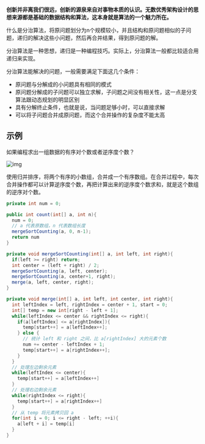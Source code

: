 **创新并非离我们很远，创新的源泉来自对事物本质的认识。无数优秀架构设计的思想来源都是基础的数据结构和算法，这本身就是算法的一个魅力所在。**



什么是分治算法，将原问题划分为n个规模较小，并且结构和原问题相似的子问题，递归的解决这些小问题，然后再合并结果，得到原问题的解。

分治算法是一种思想，递归是一种编程技巧。实际上，分治算法一般都比较适合用递归来实现。

分治算法能解决的问题，一般需要满足下面这几个条件：

- 原问题与分解成的小问题具有相同的模式
- 原问题分解成的子问题可以独立求解，子问题之间没有相关性，这一点是分支算法跟动态规划的明显区别
- 具有分解终止条件，也就是说，当问题足够小时，可以直接求解
- 可以将子问题合并成原问题，而这个合并操作的复杂度不能太高

## 示例

如果编程求出一组数据的有序对个数或者逆序度个数？

![img](https://static001.geekbang.org/resource/image/e8/32/e835cab502bec3ebebab92381c667532.jpg)

使用归并排序，将两个有序的小数组，合并成一个有序数组。在合并过程中，每次合并操作都可以计算逆序度个数，再把计算出来的逆序度个数求和，就是这个数组的逆序对个数。

```java
private int num = 0;

public int count(int[] a, int n){
  num = 0;
  // a 代表原数组，n 代表数组长度
  mergeSortCounting(a, 0, n-1);
  return num
}

private void mergeSortCounting(int[] a, int left, int right){
  if(left >= right) return;
  int center = (left + right) / 2;
  mergeSortCounting(a, left, center);
  mergeSortCounting(a, center+1, right);
  merge(a, left, center, right);
}

private void merge(int[] a, int left, int center, int right){
  int leftIndex = left, rightIndex = center + 1, start = 0;
  int[] temp = new int[right - left + 1];
  while(leftIndex <= center && rightIndex <= right){
    if(a[leftIndex] <= a[rightIndex]){
      temp[start++] = a[leftIndex++];
    } else {
      // 统计 left 和 right 之间，比 a[rightIndex] 大的元素个数
      num += center - leftIndex + 1;
      temp[start++] = a[rightIndex++];
    }
  }
  // 处理左边剩余元素
  while(leftIndex <= center){
    temp[start++] = a[leftIndex++]
  }
  // 处理右边剩余元素
  while(rightIndex <= right){
    temp[start++] = a[rightIndex++]
  }
  // 从 temp 将元素拷贝回 a
  for(int i = 0; i <= right - left; ++i){
    a[left + i] = temp[i]
  }
}
```

